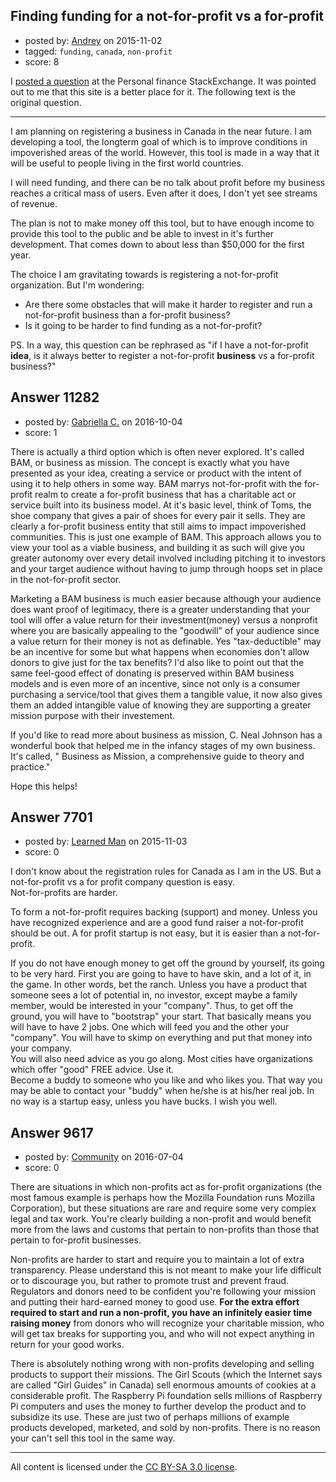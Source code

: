 ## Finding funding for a not-for-profit vs a for-profit

- posted by: [Andrey](https://stackexchange.com/users/363199/andrey) on 2015-11-02
- tagged: `funding`, `canada`, `non-profit`
- score: 8

<p>I <a href="https://money.stackexchange.com/questions/55494/finding-funding-for-a-not-for-profit-vs-a-for-profit">posted a question</a> at the Personal finance StackExchange. It was pointed out to me that this site is a better place for it. The following text is the original question.</p>

<hr>

<p>I am planning on registering a business in Canada in the near future.
I am developing a tool, the longterm goal of which is to improve conditions in impoverished areas of the world. However, this tool is made in a way that it will be useful to people living in the first world countries. </p>

<p>I will need funding, and there can be no talk about profit before my business reaches a critical mass of users. Even after it does, I don't yet see streams of revenue.</p>

<p>The plan is not to make money off this tool, but to have enough income to provide this tool to the public and be able to invest in it's further development. That comes down to about less than $50,000 for the first year.</p>

<p>The choice I am gravitating towards is registering a not-for-profit organization. But I'm wondering:</p>

<ul>
<li>Are there some obstacles that will make it harder to register and run a not-for-profit business than a for-profit business?</li>
<li>Is it going to be harder to find funding as a not-for-profit?</li>
</ul>

<p>PS. In a way, this question can be rephrased as "if I have a not-for-profit <strong>idea</strong>, is it always better to register a not-for-profit <strong>business</strong> vs a for-profit business?"</p>



## Answer 11282

- posted by: [Gabriella C.](https://stackexchange.com/users/9324351/gabriella-c) on 2016-10-04
- score: 1

<p>There is actually a third option which is often never explored. It's called BAM, or business as mission. The concept is exactly what you have presented as your idea, creating a service or product with the intent of using it to help others in some way. BAM marrys not-for-profit with the for-profit realm to create a for-profit business that has a charitable act or service built into its business model. At it's basic level, think of Toms, the shoe company that gives a pair of shoes for every pair it sells. They are clearly a for-profit business entity that still aims to impact impoverished communities. This is just one example of BAM. This approach allows you to view your tool as a viable business, and building it as such will give you greater autonomy over every detail involved including pitching it to investors and your target audience without having to jump through hoops set in place in the not-for-profit sector.</p>

<p>Marketing a BAM business is much easier because although your audience does want proof of legitimacy, there is a greater understanding that your tool will offer a value return for their investment(money) versus a nonprofit where you are basically appealing to the "goodwill" of your audience since a value return for their money is not as definable. Yes "tax-deductible" may be an incentive for some but what happens when economies don't allow donors to give just for the tax benefits? I'd also like to point out that the same feel-good effect of donating is preserved within BAM business models and is even more of an incentive, since not only is a consumer purchasing a service/tool that gives them a tangible value, it now also gives them an added intangible value of knowing they are supporting a greater mission purpose with their investement. </p>

<p>If you'd like to read more about business as mission,  C. Neal Johnson has a wonderful book that helped me in the infancy stages of my own business. It's called, " Business as Mission, a comprehensive guide to theory and practice."</p>

<p>Hope this helps! </p>



## Answer 7701

- posted by: [Learned Man](https://stackexchange.com/users/7236940/learned-man) on 2015-11-03
- score: 0

<p>I don't know about the registration rules for Canada as I am in the US. But a not-for-profit vs a for profit company question is easy.<br /> Not-for-profits are harder. </p>

<p>To form a not-for-profit requires backing (support) and money. Unless you have recognized experience and are a good fund raiser a not-for-profit should be out. A for profit startup is not easy, but it is easier than a not-for-profit. </p>

<p>If you do not have enough money to get off the ground by yourself, its going to be very hard. First you are going to have to have skin, and a lot of it, in the game. In other words, bet the ranch. Unless you have a product that someone sees a lot of potential in, no investor, except maybe a family member, would be interested in your "company". Thus, to get off the ground, you will have to "bootstrap" your start. That basically means you will have to have 2 jobs. One which will feed you and the other your "company". You will have to skimp on everything and put that money into your company.<br /> 
You will also need advice as you go along. Most cities have organizations which offer "good" FREE advice. Use it. <br />
Become a buddy to someone who you like and who likes you. That way you may be able to contact your "buddy" when he/she is at his/her real job. In no way is a startup easy, unless you have bucks. I wish you well.    </p>



## Answer 9617

- posted by: [Community](https://stackexchange.com/users/-1/community) on 2016-07-04
- score: 0

<p>There are situations in which non-profits act as for-profit organizations (the most famous example is perhaps how the Mozilla Foundation runs Mozilla Corporation), but these situations are rare and require some very complex legal and tax work. You're clearly building a non-profit and would benefit more from the laws and customs that pertain to non-profits than those that pertain to for-profit businesses.</p>

<p>Non-profits are harder to start and require you to maintain a lot of extra transparency. Please understand this is not meant to make your life difficult or to discourage you, but rather to promote trust and prevent fraud. Regulators and donors need to be confident you're following your mission and putting their hard-earned money to good use. <strong>For the extra effort required to start and run a non-profit, you have an infinitely easier time raising money</strong> from donors who will recognize your charitable mission, who will get tax breaks for supporting you, and who will not expect anything in return for your good works.</p>

<p>There is absolutely nothing wrong with non-profits developing and selling products to support their missions. The Girl Scouts (which the Internet says are called "Girl Guides" in Canada) sell enormous amounts of cookies at a considerable profit. The Raspberry Pi foundation sells millions of Raspberry Pi computers and uses the money to further develop the product and to subsidize its use. These are just two of perhaps millions of example products developed, marketed, and sold by non-profits. There is no reason your can't sell this tool in the same way.</p>




---

All content is licensed under the [CC BY-SA 3.0 license](https://creativecommons.org/licenses/by-sa/3.0/).
